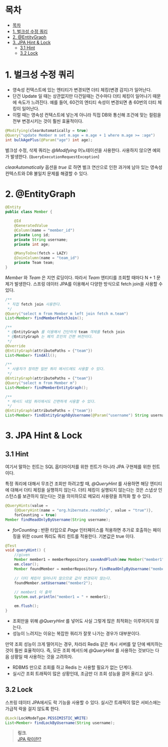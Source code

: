 # 목차

- [목차](#목차)
- [1. 벌크성 수정 쿼리](#1-벌크성-수정-쿼리)
- [2. @EntityGraph](#2-entitygraph)
- [3. JPA Hint & Lock](#3-jpa-hint--lock)
  - [3.1 Hint](#31-hint)
  - [3.2 Lock](#32-lock)

# 1. 벌크성 수정 쿼리

- 영속성 컨텍스트에 있는 엔티티가 변경되면 더티 체킹(변경 감지)가 일어난다.
- 단건 Update 일 때는 상관없지만 다건일때는 건수마다 더티 체킹이 일어나기 때문에 속도가 느려진다.
예를 들어, 60건의 엔티티 속성이 변경되면 총 60번의 더티 체킹이 일어난다.
- 이럴 때는 영속성 컨텍스트에 넣는게 아니라 직접 DB와 통신해 조건에 맞는 컬럼을 전부 변경시키는 것이 훨씬 효율적이다.

```java
@Modifying(clearAutomatically = true)
@Query("update Member m set m.age = m.age + 1 where m.age >= :age")
int bulkAgePlus(@Param("age") int age);
```

벌크성 수정, 삭제 쿼리는 _@Modifying_ 어노테이션을 사용한다.
사용하지 않으면 예외가 발생한다. (`QueryExecutionRequestException`)

_clearAutomatically_ 옵션을 _true_ 로 하면 벌크 연산으로 인한 과거에 남아 있는 영속성 컨텍스트와 DB 불일치 문제를 해결할 수 있다.

# 2. @EntityGraph

```java
@Entity
public class Member {

    @Id
    @GeneratedValue
    @Column(name = "member_id")
    private Long id;
    private String username;
    private int age;

    @ManyToOne(fetch = LAZY)
    @JoinColumn(name = "team_id")
    private Team team;
}
```

_Member_ 와 _Team_ 은 지연 로딩이다. 따라서 _Team_ 엔티티를 조회할 때마다 N + 1 문제가 발생한다.
스프링 데이터 JPA를 이용해서 다양한 방식으로 fetch join을 사용할 수 있다.

```java
/**
 * 직접 fetch join 사용한다.
 */
@Query("select m from Member m left join fetch m.team")
List<Member> findMemberFetchJoin();

/**
 * @EntityGraph 를 이용해서 간단하게 team 객체를 fetch join
 * @EntityGraph 는 페치 조인의 간편 버전이다.
 */
@Override
@EntityGraph(attributePaths = {"team"})
List<Member> findAll();

/**
 * 사용자가 정의한 일반 쿼리 메서드에도 사용할 수 있다.
 */
@EntityGraph(attributePaths = {"team"})
@Query("select m from Member m")
List<Member> findMemberEntityGraph();

/**
 * 메서드 네임 쿼리에서도 간편하게 사용할 수 있다.
 */
@EntityGraph(attributePaths = {"team"})
List<Member> findEntityGraphByUsername(@Param("username") String username);
```

# 3. JPA Hint & Lock

## 3.1 Hint

여기서 말하는 힌트는 SQL 옵티마이저를 위한 힌트가 아니라 JPA 구현체를 위한 힌트이다.

특정 쿼리에 대해서 무조건 조회만 하려고할 때, _@QueryHint_ 를 사용하면 해당 엔티티에 대해서 더티 체킹을 실행하지 않는다.
더티 체킹이 실행되지 않는다는 것은 스냅샷 인스턴스를 보관하지 않는다는 것을 의미하므로 메모리 사용량을 최적화 할 수 있다.

```java
@QueryHints(value = 
    {@QueryHint(name = "org.hibernate.readOnly", value = "true")},
    forCounting = true)
Member findReadOnlyByUsername(String username);
```

- _forCounting_ : 반환 타입으로 _Page_ 인터페이스를 적용하면 추가로 호출하는 페이징을 위한 count 쿼리도
쿼리 힌트를 적용한다. 기본값은 true 이다.

```java
@Test
void queryHint() {
    //given
    Member member1 = memberRepository.saveAndFlush(new Member("member1", 10));
    em.clear();
    Member foundMember = memberRepository.findReadOnlyByUsername("member1");
    
    // 더티 체킹이 일어나지 않으므로 값이 변경되지 않는다.
    foundMember.setUsername("member2");
    
    // member1 이 출력
    System.out.println("member1 = " + member1); 

    em.flush();
}
```

- 조회만을 위해 _@QueryHint_ 를 넣어도 사실 그렇게 많은 최적화는 이루어지지 않는다.
- 성능이 느려지는 이유는 복잡한 쿼리가 잘못 나가는 경우가 대부분이다.

만약 조회 성능이 크게 떨어지는 경우, 차라리 Redis 같은 캐시 서버를 앞 단에 배치하는 것이 훨씬 효율적이다.
즉, 모든 조회 메서드에 _@QueryHint_ 를 사용하는 것보다는 다음 상황일 때 사용하는 것을 고려하자.

- RDBMS 만으로 조회를 하고 Redis 는 사용할 필요가 없는 단계다.
- 실시간 조회 트래픽이 많은 상황인데, 조금만 더 조회 성능을 끌어 올리고 싶다.

## 3.2 Lock

스프링 데이터 JPA에서도 락 기능을 사용할 수 있다.
실시간 트래픽이 많은 서비스에는 가급적 락을 걸지 않도록 한다.

```java
@Lock(LockModeType.PESSIMISTIC_WRITE)
List<Member> findLockByUsername(String username);
```

> **링크**.<br/>
> [JPA 락이란?](https://github.com/dailyzett/TIL/blob/main/common/jpa/2.md#목차)